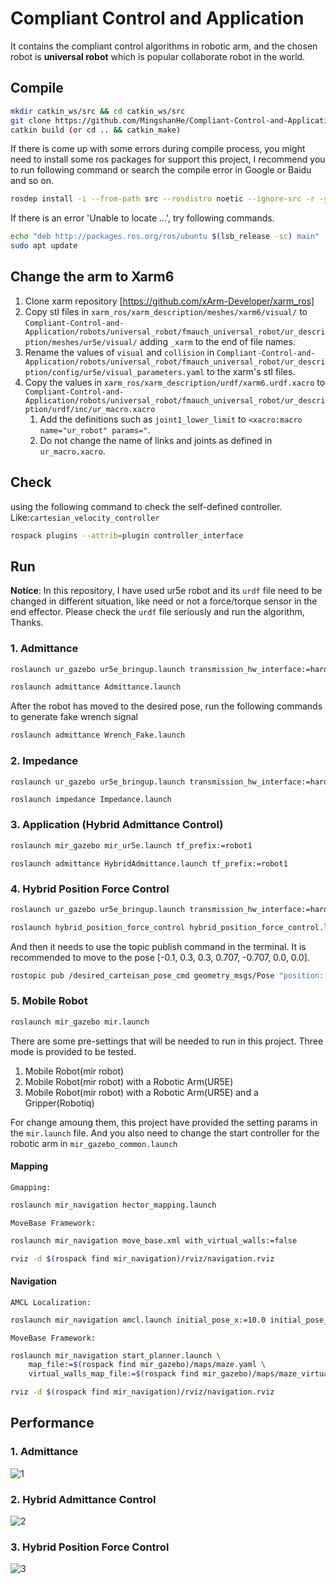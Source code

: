 # Compliant Control and Application

  It contains the compliant control algorithms in robotic arm, and the chosen robot is **universal robot** which is popular collaborate robot in the world.

## Compile

```bash
mkdir catkin_ws/src && cd catkin_ws/src
git clone https://github.com/MingshanHe/Compliant-Control-and-Application.git
catkin build (or cd .. && catkin_make)
```
If there is come up with some errors during compile process, you might need to install some ros packages for support this project, I recommend you to run following command or search the compile error in Google or Baidu and so on.
```bash
rosdep install -i --from-path src --rosdistro noetic --ignore-src -r -y
```

If there is an error 'Unable to locate ...', try following commands.
```bash
echo "deb http://packages.ros.org/ros/ubuntu $(lsb_release -sc) main" | sudo tee /etc/apt/sources.list.d/ros-latest.list
sudo apt update
```
## Change the arm to Xarm6
1. Clone xarm repository [https://github.com/xArm-Developer/xarm_ros]
1. Copy stl files in `xarm_ros/xarm_description/meshes/xarm6/visual/` to `Compliant-Control-and-Application/robots/universal_robot/fmauch_universal_robot/ur_description/meshes/ur5e/visual/` adding `_xarm` to the end of file names.
1. Rename the values of `visual` and `collision` in `Compliant-Control-and-Application/robots/universal_robot/fmauch_universal_robot/ur_description/config/ur5e/visual_parameters.yaml` to the xarm's stl files.
1. Copy the values in `xarm_ros/xarm_description/urdf/xarm6.urdf.xacro` to `Compliant-Control-and-Application/robots/universal_robot/fmauch_universal_robot/ur_description/urdf/inc/ur_macro.xacro`
    1. Add the definitions such as `joint1_lower_limit` to `<xacro:macro name="ur_robot" params="`.
    1. Do not change the name of links and joints as defined in `ur_macro.xacro`.

## Check

using the following command to check the self-defined controller. Like:`cartesian_velocity_controller`

```bash
rospack plugins --attrib=plugin controller_interface
```

## Run

  **Notice**: In this repository, I have used ur5e robot and its `urdf` file need to be changed in different situation, like need or not a force/torque sensor in the end effector. Please check the `urdf` file seriously and run the algorithm, Thanks.

### 1. Admittance

```bash
roslaunch ur_gazebo ur5e_bringup.launch transmission_hw_interface:=hardware_interface/PositionJointInterface specified_controller:=cartesian_velocity_controller
```

```bash
roslaunch admittance Admittance.launch
```

After the robot has moved to the desired pose, run the following commands to generate fake wrench signal

```bash
roslaunch admittance Wrench_Fake.launch
```

### 2. Impedance

```bash
roslaunch ur_gazebo ur5e_bringup.launch transmission_hw_interface:=hardware_interface/EffortJointInterface specified_controller:=joint_torque_controller
```

```
roslaunch impedance Impedance.launch
```

### 3. Application (Hybrid Admittance Control)

```bash
roslaunch mir_gazebo mir_ur5e.launch tf_prefix:=robot1
```

```
roslaunch admittance HybridAdmittance.launch tf_prefix:=robot1
```

### 4. Hybrid Position Force Control

```bash
roslaunch ur_gazebo ur5e_bringup.launch transmission_hw_interface:=hardware_interface/PositionJointInterface specified_controller:=cartesian_velocity_controller environment:=polish
```

```bash
roslaunch hybrid_position_force_control hybrid_position_force_control.launch
```

  And then it needs to use the topic publish command in the terminal. It is recommended to move to the pose [-0.1, 0.3, 0.3, 0.707, -0.707, 0.0, 0.0]. 

```bash
rostopic pub /desired_carteisan_pose_cmd geometry_msgs/Pose "position: x: -0.10 y: 0.30 z: 0.30 orientation: x: 0.707 y: -0.707 z: 0.0 w: 0.0" 
```

### 5. Mobile Robot
```bash
roslaunch mir_gazebo mir.launch
```
There are some pre-settings that will be needed to run in this project. Three mode is provided to be tested.
1) Mobile Robot(mir robot)
2) Mobile Robot(mir robot) with a Robotic Arm(UR5E)
3) Mobile Robot(mir robot) with a Robotic Arm(UR5E) and a Gripper(Robotiq)

For change amoung them, this project have provided the setting params in the `mir.launch` file. And you also need to change the start controller for the robotic arm in `mir_gazebo_common.launch`
#### Mapping
`Gmapping:`
```bash
roslaunch mir_navigation hector_mapping.launch
```
`MoveBase Framework:`
```bash
roslaunch mir_navigation move_base.xml with_virtual_walls:=false
```
```bash
rviz -d $(rospack find mir_navigation)/rviz/navigation.rviz
```
#### Navigation
`AMCL Localization:`
```bash
roslaunch mir_navigation amcl.launch initial_pose_x:=10.0 initial_pose_y:=10.0
```
`MoveBase Framework:`
```bash
roslaunch mir_navigation start_planner.launch \
    map_file:=$(rospack find mir_gazebo)/maps/maze.yaml \
    virtual_walls_map_file:=$(rospack find mir_gazebo)/maps/maze_virtual_walls.yaml
```
```bash
rviz -d $(rospack find mir_navigation)/rviz/navigation.rviz
```

## Performance

### 1. Admittance

![1](Image/Admittance.gif)

### 2. Hybrid Admittance Control
![2](Image/Hybrid_Admittance.gif)

### 3. Hybrid Position Force Control

![3](Image/Hybrid_Position_Force_Control.gif)

